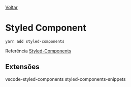 [Voltar](/Readme.md)

# Styled Component

```
yarn add styled-components
```

Referência [Styled-Components](https://www.styled-components.com/docs/basics)

## Extensões

vscode-styled-components
styled-components-snippets

